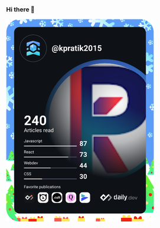 ### Hi there 👋

<a href="https://app.daily.dev/kpratik2015"><img src="https://github.com/kpratik2015/kpratik2015/blob/master/devcard.svg" width="400" alt="Pratik Kataria's Dev Card"/></a>

<!--
**kpratik2015/kpratik2015** is a ✨ _special_ ✨ repository because its `README.md` (this file) appears on your GitHub profile.

Here are some ideas to get you started:

- 🔭 I’m currently working on ...
- 🌱 I’m currently learning ...
- 👯 I’m looking to collaborate on ...
- 🤔 I’m looking for help with ...
- 💬 Ask me about ...
- 📫 How to reach me: ...
- 😄 Pronouns: ...
- ⚡ Fun fact: ...
-->
